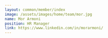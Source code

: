 ```yaml
---
layout: common/member/index
image: /assets/images/home/team/mor.jpg
name: Mor Armoni
position: HR Manager
link: https://www.linkedin.com/in/morarmoni/
---
```

